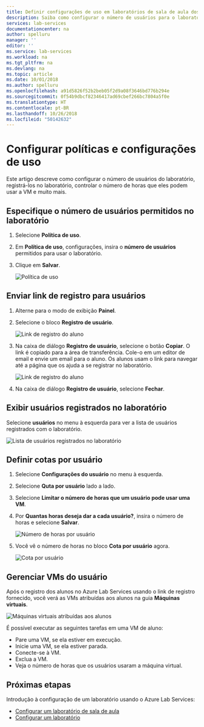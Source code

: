 ```yaml
---
title: Definir configurações de uso em laboratórios de sala de aula dos Serviços de Laboratório do Azure | Microsoft Docs
description: Saiba como configurar o número de usuários para o laboratório, registrá-los no laboratório, controlar o número de horas que eles podem usar a VM e muito mais.
services: lab-services
documentationcenter: na
author: spelluru
manager: ''
editor: ''
ms.service: lab-services
ms.workload: na
ms.tgt_pltfrm: na
ms.devlang: na
ms.topic: article
ms.date: 10/01/2018
ms.author: spelluru
ms.openlocfilehash: a91d5826f52b2beb05f2d9a08f3646bd776b294e
ms.sourcegitcommit: 0f54b9dbcf82346417ad69cbef266bc7804a5f0e
ms.translationtype: HT
ms.contentlocale: pt-BR
ms.lasthandoff: 10/26/2018
ms.locfileid: "50142632"
---
```

# <a name="configure-usage-settings-and-policies"></a>Configurar políticas e configurações de uso
Este artigo descreve como configurar o número de usuários do laboratório, registrá-los no laboratório, controlar o número de horas que eles podem usar a VM e muito mais. 


## <a name="specify-the-number-of-users-allowed-into-the-lab"></a>Especifique o número de usuários permitidos no laboratório

1. Selecione **Política de uso**. 
2. Em **Política de uso**, configurações, insira o **número de usuários** permitidos para usar o laboratório.
3. Clique em **Salvar**. 

    ![Política de uso](../media/how-to-manage-classroom-labs/usage-policy-settings.png)

## <a name="send-registration-link-to-users"></a>Enviar link de registro para usuários

1. Alterne para o modo de exibição **Painel**. 
2. Selecione o bloco **Registro de usuário**.

    ![Link de registro do aluno](../media/tutorial-setup-classroom-lab/dashboard-user-registration-link.png)
1. Na caixa de diálogo **Registro de usuário**, selecione o botão **Copiar**. O link é copiado para a área de transferência. Cole-o em um editor de email e envie um email para o aluno. Os alunos usam o link para navegar até a página que os ajuda a se registrar no laboratório. 

    ![Link de registro do aluno](../media/tutorial-setup-classroom-lab/registration-link.png)
2. Na caixa de diálogo **Registro de usuário**, selecione **Fechar**. 

## <a name="view-users-registered-with-the-lab"></a>Exibir usuários registrados no laboratório

Selecione **usuários** no menu à esquerda para ver a lista de usuários registrados com o laboratório. 

![Lista de usuários registrados no laboratório](../media/how-to-configure-student-usage/users-list.png)

## <a name="set-quotas-per-user"></a>Definir cotas por usuário

1. Selecione **Configurações do usuário** no menu à esquerda.
2. Selecione **Quta por usuário** lado a lado. 
3. Selecione **Limitar o número de horas que um usuário pode usar uma VM**. 
4. Por **Quantas horas deseja dar a cada usuário?**, insira o número de horas e selecione **Salvar**. 

    ![Número de horas por usuário](../media/how-to-configure-student-usage/number-of-hours-per-user.png)
5. Você vê o número de horas no bloco **Cota por usuário** agora. 

    ![Cota por usuário](../media/how-to-configure-student-usage/quota-per-user.png)

## <a name="manage-user-vms"></a>Gerenciar VMs do usuário
Após o registro dos alunos no Azure Lab Services usando o link de registro fornecido, você verá as VMs atribuídas aos alunos na guia **Máquinas virtuais**. 

![Máquinas virtuais atribuídas aos alunos](../media/how-to-manage-classroom-labs/virtual-machines-students.png)

É possível executar as seguintes tarefas em uma VM de aluno: 

- Pare uma VM, se ela estiver em execução. 
- Inicie uma VM, se ela estiver parada. 
- Conecte-se à VM. 
- Exclua a VM. 
- Veja o número de horas que os usuários usaram a máquina virtual. 


## <a name="next-steps"></a>Próximas etapas
Introdução à configuração de um laboratório usando o Azure Lab Services:

- [Configurar um laboratório de sala de aula](how-to-manage-classroom-labs.md)
- [Configurar um laboratório](../tutorial-create-custom-lab.md)
